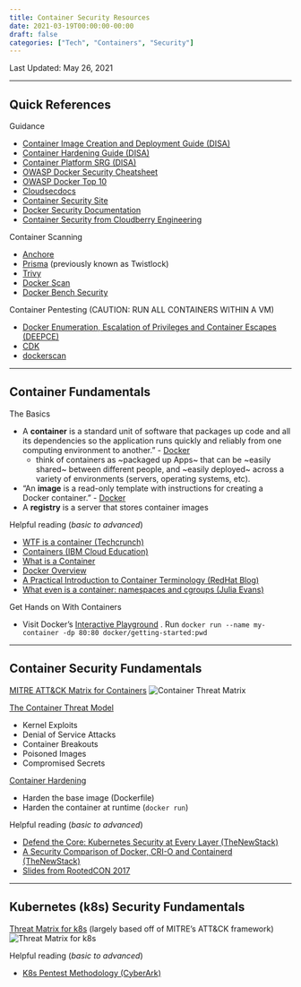 ```yaml
---
title: Container Security Resources
date: 2021-03-19T00:00:00-00:00
draft: false
categories: ["Tech", "Containers", "Security"]
---
```

Last Updated: May 26, 2021

---

## Quick References

Guidance

* [Container Image Creation and Deployment Guide (DISA)](https://dl.dod.cyber.mil/wp-content/uploads/devsecops/pdf/DevSecOps_Enterprise_Container_Image_Creation_and_Deployment_Guide_2.6-Public-Release.pdf)
* [Container Hardening Guide (DISA)](https://dl.dod.cyber.mil/wp-content/uploads/devsecops/pdf/Final_DevSecOps_Enterprise_Container_Hardening_Guide_1.1.pdf)
* [Container Platform SRG (DISA)](https://public.cyber.mil/devsecops/)
* [OWASP Docker Security Cheatsheet](https://github.com/OWASP/CheatSheetSeries/blob/master/cheatsheets/Docker_Security_Cheat_Sheet.md)
* [OWASP Docker Top 10](https://github.com/OWASP/Docker-Security)
* [Cloudsecdocs](https://cloudsecdocs.com/)
* [Container Security Site](https://www.container-security.site/)
* [Docker Security Documentation](https://docs.docker.com/engine/security/)
* [Container Security from Cloudberry Engineering](https://cloudberry.engineering/tags/containers/)

Container Scanning

* [Anchore](https://anchore.com/opensource/)
* [Prisma](https://www.paloaltonetworks.com/prisma/cloud)  (previously known as Twistlock)
* [Trivy](https://github.com/aquasecurity/trivy)
* [Docker Scan](https://docs.docker.com/engine/scan/)
* [Docker Bench Security](https://github.com/docker/docker-bench-security)

Container Pentesting (CAUTION: RUN ALL CONTAINERS WITHIN A VM)

* [Docker Enumeration, Escalation of Privileges and Container Escapes (DEEPCE)](https://github.com/stealthcopter/deepce/)
* [CDK](https://github.com/cdk-team/CDK) 
* [dockerscan](https://github.com/cr0hn/dockerscan/)

---

## Container Fundamentals

The Basics

* A **container** is a standard unit of software that packages up code and all its dependencies so the application runs quickly and reliably from one computing environment to another.” -  [Docker](https://www.docker.com/resources/what-container)
  * think of containers as ~packaged up Apps~ that can be ~easily shared~ between different people, and ~easily deployed~ across a variety of environments (servers, operating systems, etc).
* “An **image** is a read-only template with instructions for creating a Docker container.” -  [Docker](https://docs.docker.com/get-started/overview/)
* A **registry** is a server that stores container images

Helpful reading (*basic to advanced*)

* [WTF is a container (Techcrunch)](https://techcrunch.com/2016/10/16/wtf-is-a-container/)
* [Containers (IBM Cloud Education)](https://www.ibm.com/cloud/learn/containers)
* [What is a Container](https://www.docker.com/resources/what-container)
* [Docker Overview](https://docs.docker.com/get-started/overview/)
* [A Practical Introduction to Container Terminology (RedHat Blog)](https://developers.redhat.com/blog/2018/02/22/container-terminology-practical-introduction/)
* [What even is a container: namespaces and cgroups (Julia Evans)](https://jvns.ca/blog/2016/10/10/what-even-is-a-container/)

Get Hands on With Containers

* Visit Docker’s  [Interactive Playground](https://labs.play-with-docker.com/) . Run `docker run --name my-container -dp 80:80 docker/getting-started:pwd`

---

## Container Security Fundamentals

 [MITRE ATT&CK Matrix for Containers](https://attack.mitre.org/matrices/enterprise/containers/)
![Container Threat Matrix](https://img2.helpnetsecurity.com/posts2021/ATT&CK-containers.jpg)

 [The Container Threat Model](https://cloudsecdocs.com/container_security/theory/threats/docker_threat_model/)

* Kernel Exploits
* Denial of Service Attacks
* Container Breakouts
* Poisoned Images
* Compromised Secrets

 [Container Hardening](https://cloudsecdocs.com/container_security/devops/secure_deployment/docker_focus_areas/)

* Harden the base image (Dockerfile)
* Harden the container at runtime (`docker run`)

Helpful reading (*basic to advanced*)

* [Defend the Core: Kubernetes Security at Every Layer (TheNewStack)](https://thenewstack.io/defend-the-core-kubernetes-security-at-every-layer/)
* [A Security Comparison of Docker, CRI-O and Containerd (TheNewStack)](https://thenewstack.io/a-security-comparison-of-docker-cri-o-and-containerd/)
* [Slides from RootedCON 2017](https://www.slideshare.net/cr0hn/rootedcon-2017-docker-might-not-be-your-friend-trojanizing-docker-images/1)

---

## Kubernetes (k8s) Security Fundamentals

[Threat Matrix for k8s](https://www.microsoft.com/security/blog/wp-content/uploads/2020/04/k8s-matrix.png) (largely based off of MITRE’s ATT&CK framework)
![Threat Matrix for k8s](https://www.microsoft.com/security/blog/wp-content/uploads/2020/04/k8s-matrix.png)

Helpful reading (*basic to advanced*)

* [K8s Pentest Methodology (CyberArk)](https://www.cyberark.com/resources/threat-research-blog/kubernetes-pentest-methodology-part-1)
